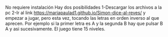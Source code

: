 No requiere instalación Hay dos posibilidades 1-Descargar los archivos a la pc 2-Ir al link https://mariapaulad1.github.io/Simon-dice-al-reves/ y empezar a jugar, pero esta vez, tocando las letras en orden inverso al que aprecen.
Por ejemplo si la primer letra es A y la segunda B hay que pulsar B A y asi sucesivamente. El juego tiene 15 niveles.
